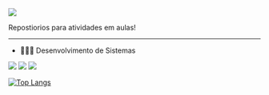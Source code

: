 <img src="https://user-images.githubusercontent.com/39445219/178159906-f741a1fc-a380-474f-aa6b-fbefebd83364.jpg" />

Repostiorios para atividades em aulas!

---
- 👩🏼‍🎓 Desenvolvimento de Sistemas


![](https://img.shields.io/badge/HTML5-E34F26?style=for-the-badge&logo=html5&logoColor=white)
![](https://img.shields.io/badge/CSS3-1572B6?style=for-the-badge&logo=css3&logoColor=white)
![](https://img.shields.io/badge/JavaScript-F7DF1E?style=for-the-badge&logo=javascript&logoColor=black)


[![Top Langs](https://github-readme-stats.vercel.app/api/top-langs/?username=allonsmandy&layout=compact&theme=dracula)](https://github.com/anuraghazra/github-readme-stats)

